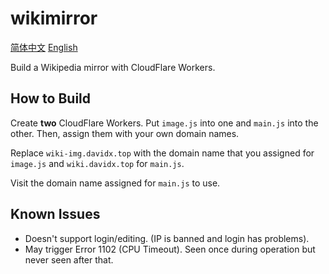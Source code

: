 # wikimirror
[简体中文](README-zh_CN.md)   [English](README.md)

Build a Wikipedia mirror with CloudFlare Workers.

## How to Build
Create **two** CloudFlare Workers. Put `image.js` into one and `main.js` into the other. Then, assign them with your own domain names.

Replace `wiki-img.davidx.top` with the domain name that you assigned for `image.js` and `wiki.davidx.top` for `main.js`.

Visit the domain name assigned for `main.js` to use.

## Known Issues
- Doesn't support login/editing. (IP is banned and login has problems).
- May trigger Error 1102 (CPU Timeout). Seen once during operation but never seen after that.
